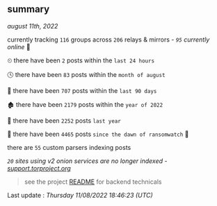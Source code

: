 
## summary
_august 11th, 2022_

currently tracking `116` groups across `206` relays & mirrors - _`95` currently online_ 📡

⏲ there have been `2` posts within the `last 24 hours`

🕓 there have been `83` posts within the `month of august`

📅 there have been `707` posts within the `last 90 days`

🏚 there have been `2179` posts within the `year of 2022`

🚀 there have been `2252` posts `last year`

🦕 there have been `4465` posts `since the dawn of ransomwatch` 🐣

there are `55` custom parsers indexing posts

_`20` sites using v2 onion services are no longer indexed - [support.torproject.org](https://support.torproject.org/onionservices/v2-deprecation/)_

> see the project [README](https://github.com/jmousqueton/ransomwatch#readme) for backend technicals



Last update : _Thursday 11/08/2022 18:46:23 (UTC)_

